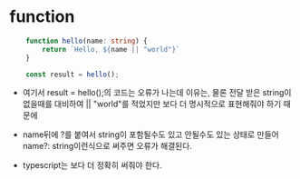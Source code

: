 # function

``` ts
    function hello(name: string) {
        return `Hello, ${name || "world"}`
    }

    const result = hello();
```

- 여기서 result = hello();의 코드는 오류가 나는데 이유는, 물론 전달 받은 string이 없을때를 대비하여 || "world"를 적었지만 보다 더 명시적으로 표현해줘야 하기 때문에

- name뒤에 ?를 붙여서 string이 포함될수도 있고 안될수도 있는 상태로 만들어 name?: string이런식으로 써주면 오류가 해결된다.

- typescript는 보다 더 정확히 써줘야 한다.